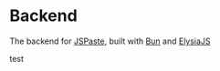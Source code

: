 # Backend

The backend for [JSPaste](https://jspaste.eu), built with [Bun](https://bun.sh) and [ElysiaJS](https://elysiajs.com)

test